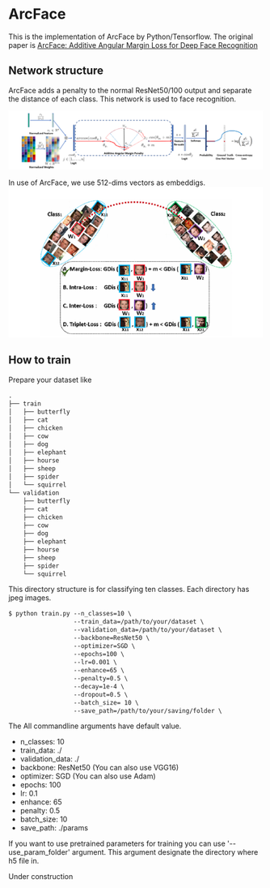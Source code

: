 # ArcFace

This is the implementation of ArcFace by Python/Tensorflow. The original paper is [ArcFace: Additive Angular Margin Loss for Deep Face Recognition](https://arxiv.org/abs/1801.07698)

## Network structure

ArcFace adds a penalty to the normal ResNet50/100 output and separate the distance of each class. This network is used to face recognition.

![Network structure](https://github.com/Hayashi-Yudai/ML_models/blob/master/Images/arcface_network.png)

In use of ArcFace, we use 512-dims vectors as embeddigs.
![Use case](https://github.com/Hayashi-Yudai/ML_models/blob/master/Images/arcface_example.png)

## How to train

Prepare your dataset like

```
.
├── train
│   ├── butterfly
│   ├── cat
│   ├── chicken
│   ├── cow
│   ├── dog
│   ├── elephant
│   ├── hourse
│   ├── sheep
│   ├── spider
│   └── squirrel
└── validation
    ├── butterfly
    ├── cat
    ├── chicken
    ├── cow
    ├── dog
    ├── elephant
    ├── hourse
    ├── sheep
    ├── spider
    └── squirrel
```

This directory structure is for classifying ten classes. Each directory has jpeg images.

```
$ python train.py --n_classes=10 \
                  --train_data=/path/to/your/dataset \
                  --validation_data=/path/to/your/dataset \
                  --backbone=ResNet50 \
                  --optimizer=SGD \
                  --epochs=100 \
                  --lr=0.001 \
                  --enhance=65 \
                  --penalty=0.5 \
                  --decay=1e-4 \
                  --dropout=0.5 \
                  --batch_size= 10 \
                  --save_path=/path/to/your/saving/folder \
```

The All commandline arguments have default value.

- n_classes: 10
- train_data: ./
- validation_data: ./
- backbone: ResNet50 (You can also use VGG16)
- optimizer: SGD (You can also use Adam)
- epochs: 100
- lr: 0.1
- enhance: 65
- penalty: 0.5
- batch_size: 10
- save_path: ./params

If you want to use pretrained parameters for training you can use '--use_param_folder' argument. This argument designate the directory where h5 file in.

Under construction

